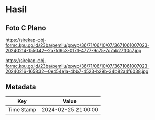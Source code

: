 # Hasil

## Foto C Plano

https://sirekap-obj-formc.kpu.go.id/23ba/pemilu/ppwp/36/71/06/10/07/3671061007023-20240214-155042--2a7fd9c3-0171-4777-9c75-7c7ab27ff0c7.jpg

https://sirekap-obj-formc.kpu.go.id/23ba/pemilu/ppwp/36/71/06/10/07/3671061007023-20240216-165832--0e454e1a-4bb7-4523-b29b-34b82a4f6038.jpg


## Metadata

| Key        | Value               |
| ---------- | ------------------- |
| Time Stamp | 2024-02-25 21:00:00 |



